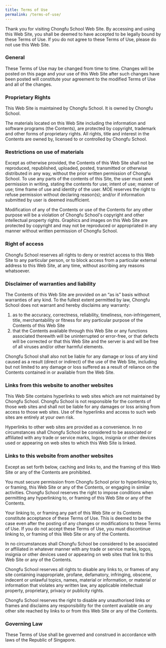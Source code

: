 ```yaml
---
title: Terms of Use
permalink: /terms-of-use/
---
```

Thank you for visiting Chongfu School Web Site. By accessing and using this Web Site, you shall be deemed to have accepted to be legally bound by these Terms of Use. If you do not agree to these Terms of Use, please do not use this Web Site.

### **General**

These Terms of Use may be changed from time to time. Changes will be posted on this page and your use of this Web Site after such changes have been posted will constitute your agreement to the modified Terms of Use and all of the changes.

### **Proprietary Rights**

This Web Site is maintained by Chongfu School. It is owned by Chongfu School.

The materials located on this Web Site including the information and software programs (the Contents), are protected by copyright, trademark and other forms of proprietary rights. All rights, title and interest in the Contents are owned by, licensed to or controlled by Chongfu School.

### **Restrictions on use of materials**

Except as otherwise provided, the Contents of this Web Site shall not be reproduced, republished, uploaded, posted, transmitted or otherwise distributed in any way, without the prior written permission of Chongfu School. To use any parts of the contents of this Site, the user must seek permission in writing, stating the contents for use; intent of use; manner of use; time frame of use and identity of the user. MOE reserves the right to refuse permission without declaring reason(s); and/or if information submitted by user is deemed insufficient.

Modification of any of the Contents or use of the Contents for any other purpose will be a violation of Chongfu School's copyright and other intellectual property rights. Graphics and images on this Web Site are protected by copyright and may not be reproduced or appropriated in any manner without written permission of Chongfu School.

### **Right of access**

Chongfu School reserves all rights to deny or restrict access to this Web Site to any particular person, or to block access from a particular external address to this Web Site, at any time, without ascribing any reasons whatsoever.

### **Disclaimer of warranties and liability**

The Contents of this Web Site are provided on an “as is” basis without warranties of any kind. To the fullest extent permitted by law, Chongfu School does not warrant and hereby disclaims any warranty:

1.  as to the accuracy, correctness, reliability, timeliness, non-infringement, title, merchantability or fitness for any particular purpose of the Contents of this Web Site
2.  that the Contents available through this Web Site or any functions associated therewith will be uninterrupted or error-free, or that defects will be corrected or that this Web Site and the server is and will be free of all viruses and/or other harmful elements.

Chongfu School shall also not be liable for any damage or loss of any kind caused as a result (direct or indirect) of the use of the Web Site, including but not limited to any damage or loss suffered as a result of reliance on the Contents contained in or available from the Web Site.

### **Links from this website to another websites**

This Web Site contains hyperlinks to web sites which are not maintained by Chongfu School. Chongfu School is not responsible for the contents of those web sites and shall not be liable for any damages or loss arising from access to those web sites. Use of the hyperlinks and access to such web sites are entirely at your own risk.

Hyperlinks to other web sites are provided as a convenience. In no circumstances shall Chongfu School be considered to be associated or affiliated with any trade or service marks, logos, insignia or other devices used or appearing on web sites to which this Web Site is linked.

### **Links to this website from another websites**

Except as set forth below, caching and links to, and the framing of this Web Site or any of the Contents are prohibited.

You must secure permission from Chongfu School prior to hyperlinking to, or framing, this Web Site or any of the Contents, or engaging in similar activities. Chongfu School reserves the right to impose conditions when permitting any hyperlinking to, or framing of this Web Site or any of the Contents.

Your linking to, or framing any part of this Web Site or its Contents constitute acceptance of these Terms of Use. This is deemed to be the case even after the posting of any changes or modifications to these Terms of Use. If you do not accept these Terms of Use, you must discontinue linking to, or framing of this Web Site or any of the Contents.

In no circumstances shall Chongfu School be considered to be associated or affiliated in whatever manner with any trade or service marks, logos, insignia or other devices used or appearing on web sites that link to this Web Site or any of the Contents.

Chongfu School reserves all rights to disable any links to, or frames of any site containing inappropriate, profane, defamatory, infringing, obscene, indecent or unlawful topics, names, material or information, or material or information that violates any written law, any applicable intellectual property, proprietary, privacy or publicity rights.

Chongfu School reserves the right to disable any unauthorised links or frames and disclaims any responsibility for the content available on any other site reached by links to or from this Web Site or any of the Contents.

### **Governing Law**
These Terms of Use shall be governed and construed in accordance with laws of the Republic of Singapore.
